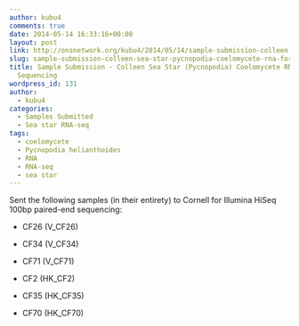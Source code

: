 ```yaml
---
author: kubu4
comments: true
date: 2014-05-14 16:33:16+00:00
layout: post
link: http://onsnetwork.org/kubu4/2014/05/14/sample-submission-colleen-sea-star-pycnopodia-coelomycete-rna-for-illumina-sequencing/
slug: sample-submission-colleen-sea-star-pycnopodia-coelomycete-rna-for-illumina-sequencing
title: Sample Submission - Colleen Sea Star (Pycnopodia) Coelomycete RNA for Illumina
  Sequencing
wordpress_id: 131
author:
  - kubu4
categories:
  - Samples Submitted
  - Sea star RNA-seq
tags:
  - coelomycete
  - Pycnopodia helianthoides
  - RNA
  - RNA-seq
  - sea star
---
```


Sent the following samples (in their entirety) to Cornell for Illumina HiSeq 100bp paired-end sequencing:




    
  * CF26 (V_CF26)

    
  * CF34 (V_CF34)

    
  * CF71 (V_CF71)

    
  * CF2 (HK_CF2)

    
  * CF35 (HK_CF35)

    
  * CF70 (HK_CF70)


